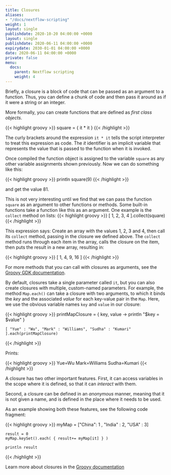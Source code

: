 ```yaml
---
title: Closures
aliases:
- "/docs/nextflow-scripting"
weight: 1
layout: single
publishdate: 2020-10-20 04:00:00 +0000
layout: single
publishdate: 2020-06-11 04:00:00 +0000
expirydate: 2030-01-01 04:00:00 +0000
date: 2020-06-11 04:00:00 +0000
private: false
menu:
  docs:
    parent: Nextflow scripting
    weight: 4
---
```


Briefly, a closure is a block of code that can be passed as an argument to a function. Thus, you can define a chunk of code and then pass it around as if it were a string or an integer.

More formally, you can create functions that are defined as _first class objects_.

{{< highlight groovy >}}
    square = { it * it }
{{< /highlight >}}

The curly brackets around the expression `it * it` tells the script interpreter to treat this expression as code. The _it_ identifier is an implicit variable that represents the value that is passed to the function when it is invoked.

Once compiled the function object is assigned to the variable `square` as any other variable assignments shown previously. Now we can do something like this:

{{< highlight groovy >}}
    println square(9)
{{< /highlight >}}

and get the value 81.

This is not very interesting until we find that we can pass the function `square` as an argument to other functions or methods. Some built-in functions take a function like this as an argument. One example is the `collect` method on lists:
{{< highlight groovy >}}
    [ 1, 2, 3, 4 ].collect(square)
{{< /highlight >}}

This expression says: Create an array with the values 1, 2, 3 and 4, then call its `collect` method, passing in the closure we defined above. The `collect` method runs through each item in the array, calls the closure on the item, then puts the result in a new array, resulting in:

{{< highlight groovy >}}
    [ 1, 4, 9, 16 ]
{{< /highlight >}}

For more methods that you can call with closures as arguments, see the [Groovy GDK documentation](http://docs.groovy-lang.org/latest/html/groovy-jdk/).

By default, closures take a single parameter called `it`, but you can also create closures with multiple, custom-named parameters. For example, the method `Map.each()` can take a closure with two arguments, to which it binds the _key_ and the associated _value_ for each key-value pair in the `Map`. Here, we use the obvious variable names `key` and `value` in our closure:

{{< highlight groovy >}}
    printMapClosure = { key, value ->
        println "$key = $value"
    }

    [ "Yue" : "Wu", "Mark" : "Williams", "Sudha" : "Kumari" ].each(printMapClosure)
{{< /highlight >}}

Prints:

{{< highlight groovy >}}
    Yue=Wu
    Mark=Williams
    Sudha=Kumari
{{< /highlight >}}

A closure has two other important features. First, it can access variables in the scope where it is defined, so that it can _interact_ with them.

Second, a closure can be defined in an _anonymous_ manner, meaning that it is not given a name, and is defined in the place where it needs to be used.

As an example showing both these features, see the following code fragment:

{{< highlight groovy >}}
    myMap = ["China": 1 , "India" : 2, "USA" : 3]

    result = 0
    myMap.keySet().each( { result+= myMap[it] } )

    println result
{{< /highlight >}}

Learn more about closures in the [Groovy documentation](http://groovy-lang.org/closures.html)
